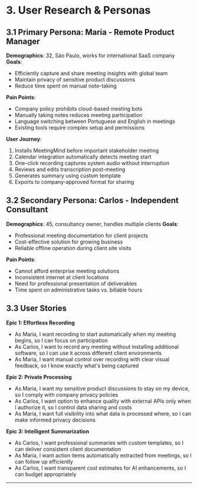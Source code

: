 # 3. User Research & Personas

## 3.1 Primary Persona: Maria - Remote Product Manager
**Demographics**: 32, São Paulo, works for international SaaS company
**Goals**: 
- Efficiently capture and share meeting insights with global team
- Maintain privacy of sensitive product discussions
- Reduce time spent on manual note-taking

**Pain Points**:
- Company policy prohibits cloud-based meeting bots
- Manually taking notes reduces meeting participation
- Language switching between Portuguese and English in meetings
- Existing tools require complex setup and permissions

**User Journey**:
1. Installs MeetingMind before important stakeholder meeting
2. Calendar integration automatically detects meeting start
3. One-click recording captures system audio without interruption
4. Reviews and edits transcription post-meeting
5. Generates summary using custom template
6. Exports to company-approved format for sharing

## 3.2 Secondary Persona: Carlos - Independent Consultant
**Demographics**: 45, consultancy owner, handles multiple clients
**Goals**:
- Professional meeting documentation for client projects
- Cost-effective solution for growing business
- Reliable offline operation during client site visits

**Pain Points**:
- Cannot afford enterprise meeting solutions
- Inconsistent internet at client locations
- Need for professional presentation of deliverables
- Time spent on administrative tasks vs. billable hours

## 3.3 User Stories
**Epic 1: Effortless Recording**
- As Maria, I want recording to start automatically when my meeting begins, so I can focus on participation
- As Carlos, I want to record any meeting without installing additional software, so I can use it across different client environments
- As Maria, I want manual control over recording with clear visual feedback, so I know exactly what's being captured

**Epic 2: Private Processing**
- As Maria, I want my sensitive product discussions to stay on my device, so I comply with company privacy policies
- As Carlos, I want option to enhance quality with external APIs only when I authorize it, so I control data sharing and costs
- As Maria, I want full visibility into what data is processed where, so I can make informed privacy decisions

**Epic 3: Intelligent Summarization**
- As Carlos, I want professional summaries with custom templates, so I can deliver consistent client documentation
- As Maria, I want action items automatically extracted from meetings, so I can follow up efficiently
- As Carlos, I want transparent cost estimates for AI enhancements, so I can budget appropriately

---
